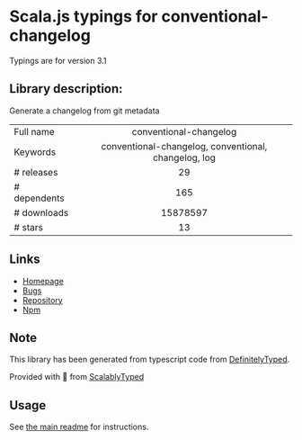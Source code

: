 
# Scala.js typings for conventional-changelog

Typings are for version 3.1

## Library description:
Generate a changelog from git metadata

|                    |                 |
| ------------------ | :-------------: |
| Full name          | conventional-changelog |
| Keywords           | conventional-changelog, conventional, changelog, log |
| # releases         | 29 |
| # dependents       | 165 |
| # downloads        | 15878597 |
| # stars            | 13 |

## Links
- [Homepage](https://github.com/conventional-changelog/conventional-changelog/tree/master/packages/conventional-changelog#readme)
- [Bugs](https://github.com/conventional-changelog/conventional-changelog/issues)
- [Repository](https://github.com/conventional-changelog/conventional-changelog)
- [Npm](https://www.npmjs.com/package/conventional-changelog)
    


## Note
This library has been generated from typescript code from [DefinitelyTyped](https://definitelytyped.org).

Provided with :purple_heart: from [ScalablyTyped](https://github.com/oyvindberg/ScalablyTyped)

## Usage
See [the main readme](../../readme.md) for instructions.


